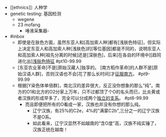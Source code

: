 - [[ethnics]]: 人种学
- genetic testing: 基因检测
    - wegene
    - 23 mofang
        - 唾液采集器-
- #inbox
    - 即使是在肤色方面，虽然东亚人和[高加索人种]都有[浅肤色特征]，但实际上决定东亚人和高加索人种[浅肤色]的[等位基因]都是不同的，说明东亚人和高加索人种[祖先分离的时候]还是[深肤色]，后来[在各自的环境中][趋同进化出][浅肤色特征](https://www.zhihu.com/question/279366593/answer/406312940) #pt10-99.99
    - [东亚农业革命]不是[原始汉藏人]独享的。
[南方稻作革命]的人群不是[原始汉语人群]，否则汉语也不会[花了那么长时间]才[征服南方](https://bbs.saraba1st.com/2b/thread-2017859-6-1.html)。 #pt9-99.99
    - 根据[Y染色体单倍群]，南北汉的差异很大，反正没你想象的那么“纯”。南方的O1和北方的O2分家上万年，只不过都顶了个O的名头而已，比炎黄或者汉族的形成早多了，完全可以分成两个[独立的支系](https://www.zhihu.com/question/454436946/answer/1833911638)。 #pt8-99.99
        - 而且即便把所有的O看成一家，汉族也并没有你想的那么纯。
            - 辽宁汉族，有25%的C2e，4%的"满蒙C2b",三分之一的辽宁汉族不是O系。
            - 如此看来，辽宁汉显然不如越南的“含O度”高，汉族不纯实锤了，汉族正统在越南！
